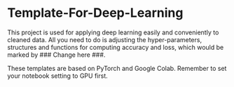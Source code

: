 # Template-For-Deep-Learning

This project is used for applying deep learning easily and conveniently to cleaned data. All you need to do is adjusting the hyper-parameters, structures and functions for computing accuracy and loss, which would be marked by  ### Change here ###.

These templates are based on PyTorch and Google Colab. Remember to set your notebook setting to GPU first.
